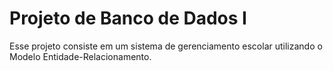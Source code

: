 # Projeto de Banco de Dados I
Esse projeto consiste em um sistema de gerenciamento escolar utilizando o Modelo Entidade-Relacionamento. 
